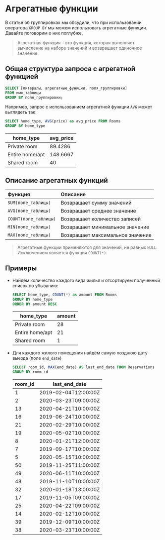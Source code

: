 # Агрегатные функции

В статье об группировках мы обсудили, что при использовании оператора `GROUP BY` мы можем использовать агрегатные функции.
Давайте поговорим о них поглубже.

> Агрегатная функция – это функция, которая выполняет вычисление на наборе значений и возвращает одиночное значение.

## Общая структура запроса с агрегатной функцией

```sql
SELECT [литералы, агрегатные_функции, поля_группировки]
FROM имя_таблицы
GROUP BY поля_группировки;
```

Например, запрос с использованием агрегатной функции `AVG` может выглядеть так:

```sql
SELECT home_type, AVG(price) as avg_price FROM Rooms
GROUP BY home_type
```

| home_type       | avg_price |
| --------------- | --------- |
| Private room    | 89.4286   |
| Entire home/apt | 148.6667  |
| Shared room     | 40        |

## Описание агрегатных функций

| Функция               | Описание                         |
| :-------------------- | :------------------------------- |
| `SUM(поле_таблицы)`   | Возвращает сумму значений        |
| `AVG(поле_таблицы)`   | Возвращает среднее значение      |
| `COUNT(поле_таблицы)` | Возвращает количество записей    |
| `MIN(поле_таблицы)`   | Возвращает минимальное значение  |
| `MAX(поле_таблицы)`   | Возвращает максимальное значение |

> Агрегатные функции применяются для значений, не равных `NULL`. Исключением является функция `COUNT(*)`.

## Примеры

<ERD databaseName="Airbnb" />

- Найдём количество каждого вида жилья и отсортируем полученный список по убыванию:

  ```sql
  SELECT home_type, COUNT(*) as amount FROM Rooms
  GROUP BY home_type
  ORDER BY amount DESC
  ```

  | home_type       | amount |
  | --------------- | ------ |
  | Private room    | 28     |
  | Entire home/apt | 21     |
  | Shared room     | 1      |

- Для каждого жилого помещения найдём самую позднюю дату выезда (поле `end_date`)

  ```sql
  SELECT room_id, MAX(end_date) AS last_end_date FROM Reservations
  GROUP BY room_id
  ```

  | room_id | last_end_date        |
  | ------- | -------------------- |
  | 1       | 2019-02-04T12:00:00Z |
  | 2       | 2020-03-23T09:00:00Z |
  | 13      | 2020-04-21T10:00:00Z |
  | 16      | 2019-06-24T10:00:00Z |
  | 21      | 2020-02-29T10:00:00Z |
  | 19      | 2020-05-02T10:00:00Z |
  | 8       | 2020-01-21T12:00:00Z |
  | 7       | 2019-09-17T10:00:00Z |
  | 5       | 2020-05-15T10:00:00Z |
  | 50      | 2019-11-25T11:00:00Z |
  | 49      | 2020-06-11T10:00:00Z |
  | 48      | 2019-11-10T10:00:00Z |
  | 32      | 2020-01-18T13:00:00Z |
  | 17      | 2019-11-05T09:00:00Z |
  | 25      | 2020-04-22T09:00:00Z |
  | 14      | 2020-02-12T10:00:00Z |
  | 39      | 2019-12-09T10:00:00Z |
  | 38      | 2020-03-23T10:00:00Z |
